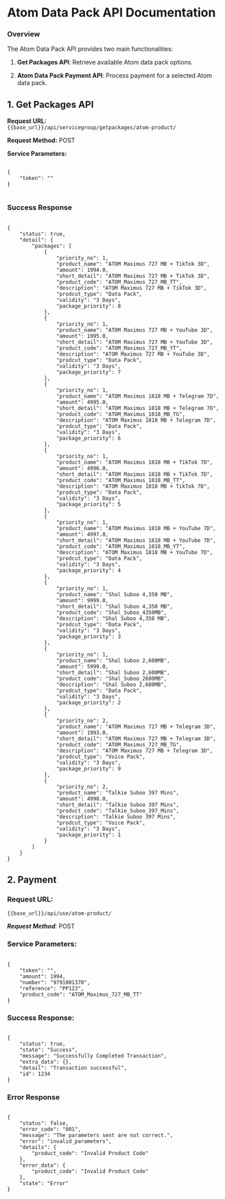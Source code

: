 # Atom Data Pack API Documentation

### Overview

The Atom Data Pack API provides two main functionalities:

1. **Get Packages API**: Retrieve available Atom data pack options.

2. **Atom Data Pack Payment API**: Process payment for a selected Atom data pack.

## 1. Get Packages API

**Request URL:**  
`{{base_url}}/api/servicegroup/getpackages/atom-product/`

**Request Method:** POST

**Service Parameters:**

<pre><code class="json">
{
    "token": "<token>"
}

</code></pre>

### Success Response
<pre><code class="json">
{
    "status": true,
    "detail": {
        "packages": [
            {
                "priority_no": 1,
                "product_name": "ATOM Maximus 727 MB + TikTok 3D",
                "amount": 1994.0,
                "short_detail": "ATOM Maximus 727 MB + TikTok 3D",
                "product_code": "ATOM_Maximus_727_MB_TT",
                "description": "ATOM Maximus 727 MB + TikTok 3D",
                "prodcut_type": "Data Pack",
                "validity": "3 Days",
                "package_priority": 8
            },
            {
                "priority_no": 1,
                "product_name": "ATOM Maximus 727 MB + YouTube 3D",
                "amount": 1995.0,
                "short_detail": "ATOM Maximus 727 MB + YouTube 3D",
                "product_code": "ATOM_Maximus_727_MB_YT",
                "description": "ATOM Maximus 727 MB + YouTube 3D",
                "prodcut_type": "Data Pack",
                "validity": "3 Days",
                "package_priority": 7
            },
            {
                "priority_no": 1,
                "product_name": "ATOM Maximus 1818 MB + Telegram 7D",
                "amount": 4995.0,
                "short_detail": "ATOM Maximus 1818 MB + Telegram 7D",
                "product_code": "ATOM_Maximus_1818_MB_TG",
                "description": "ATOM Maximus 1818 MB + Telegram 7D",
                "prodcut_type": "Data Pack",
                "validity": "3 Days",
                "package_priority": 6
            },
            {
                "priority_no": 1,
                "product_name": "ATOM Maximus 1818 MB + TikTok 7D",
                "amount": 4996.0,
                "short_detail": "ATOM Maximus 1818 MB + TikTok 7D",
                "product_code": "ATOM_Maximus_1818_MB_TT",
                "description": "ATOM Maximus 1818 MB + TikTok 7D",
                "prodcut_type": "Data Pack",
                "validity": "3 Days",
                "package_priority": 5
            },
            {
                "priority_no": 1,
                "product_name": "ATOM Maximus 1818 MB + YouTube 7D",
                "amount": 4997.0,
                "short_detail": "ATOM Maximus 1818 MB + YouTube 7D",
                "product_code": "ATOM_Maximus_1818_MB_YT",
                "description": "ATOM Maximus 1818 MB + YouTube 7D",
                "prodcut_type": "Data Pack",
                "validity": "3 Days",
                "package_priority": 4
            },
            {
                "priority_no": 1,
                "product_name": "Shal Suboo 4,350 MB",
                "amount": 9999.0,
                "short_detail": "Shal Suboo 4,350 MB",
                "product_code": "Shal_Suboo_4350MB",
                "description": "Shal Suboo 4,350 MB",
                "prodcut_type": "Data Pack",
                "validity": "3 Days",
                "package_priority": 3
            },
            {
                "priority_no": 1,
                "product_name": "Shal Suboo 2,600MB",
                "amount": 5999.0,
                "short_detail": "Shal Suboo 2,600MB",
                "product_code": "Shal_Suboo_2600MB",
                "description": "Shal Suboo 2,600MB",
                "prodcut_type": "Data Pack",
                "validity": "3 Days",
                "package_priority": 2
            },
            {
                "priority_no": 2,
                "product_name": "ATOM Maximus 727 MB + Telegram 3D",
                "amount": 1993.0,
                "short_detail": "ATOM Maximus 727 MB + Telegram 3D",
                "product_code": "ATOM_Maximus_727_MB_TG",
                "description": "ATOM Maximus 727 MB + Telegram 3D",
                "prodcut_type": "Voice Pack",
                "validity": "3 Days",
                "package_priority": 9
            },
            {
                "priority_no": 2,
                "product_name": "Talkie Suboo 397 Mins",
                "amount": 4998.0,
                "short_detail": "Talkie Suboo 397 Mins",
                "product_code": "Talkie_Suboo_397_Mins",
                "description": "Talkie Suboo 397 Mins",
                "prodcut_type": "Voice Pack",
                "validity": "3 Days",
                "package_priority": 1
            }
        ]
    }
}
</code></pre>

## 2. Payment 

### Request URL:
  ```{{base_url}}/api/use/atom-product/```

***Request Method***: POST

### Service Parameters:
<pre><code class="json">
{
    "token": "<token>",
    "amount": 1994,
    "number": "9791001370",
    "reference": "PP123",
    "product_code": "ATOM_Maximus_727_MB_TT"
}
</code></pre>

### Success Response:

<pre><code class="json">
{
    "status": true,
    "state": "Success",
    "message": "Successfully Completed Transaction",
    "extra_data": {},
    "detail": "Transaction successful",
    "id": 1234
}
</code></pre>

### Error Response

<pre><code class="json">
{
    "status": false,
    "error_code": "001",
    "message": "The parameters sent are not correct.",
    "error": "invalid_parameters",
    "details": {
        "product_code": "Invalid Product Code"
    },
    "error_data": {
        "product_code": "Invalid Product Code"
    },
    "state": "Error"
}

</code></pre>